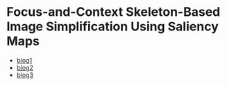 # Focus-and-Context Skeleton-Based Image Simplification Using Saliency Maps
  - [blog1](./blog1.md)
  - [blog2](./blog2.md)
  - [blog3](./blog3.md)
